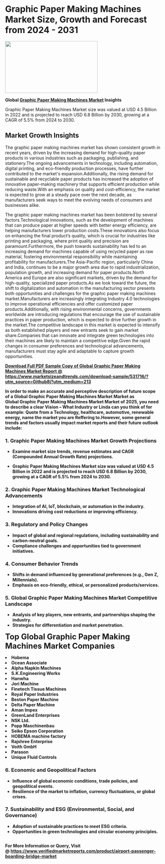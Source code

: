 <H1>Graphic Paper Making Machines Market Size, Growth and Forecast from 2024 - 2031</H1><img class="aligncenter size-medium wp-image-584254" src="https://thirdeyenews.in/wp-content/uploads/2024/09/Global-Market-Research-300x168.jpeg" alt="" width="300" height="168" /><p><strong>Global&nbsp;<a href="https://www.marketsizeandtrends.com/download-sample/531716/?utm_source=Github8j?utm_medium=213">Graphic Paper Making Machines Market</a> Insights</strong></p><p>Graphic Paper Making Machines Market size was valued at USD 4.5 Billion in 2022 and is projected to reach USD 6.8 Billion by 2030, growing at a CAGR of 5.5% from 2024 to 2030.</p><p><h2>Market Growth Insights</h2> <p>The graphic paper making machines market has shown consistent growth in recent years, driven by the increasing demand for high-quality paper products in various industries such as packaging, publishing, and stationery.The ongoing advancements in technology, including automation, digital printing, and eco-friendly production processes, have further contributed to the market's expansion.Additionally, the rising demand for sustainable and recyclable paper products has increased the adoption of innovative paper-making machinery that supports efficient production while reducing waste.With an emphasis on quality and cost-efficiency, the market is expected to grow at a steady pace over the next decade, as manufacturers seek ways to meet the evolving needs of consumers and businesses alike.</p> <p><strong><a href="download-sample-link"></a></strong></p> <p>The graphic paper making machines market has been bolstered by several factors.Technological innovations, such as the development of machines that can produce paper at higher speeds with better energy efficiency, are helping manufacturers lower production costs.These innovations also focus on enhancing the final product’s quality, which is crucial for industries like printing and packaging, where print quality and precision are paramount.Furthermore, the push towards sustainability has led to an increasing demand for machines capable of using recycled paper as raw material, fostering environmental responsibility while maintaining profitability for manufacturers.The Asia-Pacific region, particularly China and India, continues to be a major growth area due to rapid industrialization, population growth, and increasing demand for paper products.North America and Europe are also significant markets, driven by the demand for high-quality, specialized paper products.As we look toward the future, the shift to digitalization and automation in the manufacturing sector presents both opportunities and challenges for the graphic paper making machines market.Manufacturers are increasingly integrating Industry 4.0 technologies to improve operational efficiencies and offer customized paper products.Additionally, with rising environmental concerns, governments worldwide are introducing regulations that encourage the use of sustainable practices in paper production, which is expected to drive further growth in the market.The competitive landscape in this market is expected to intensify as both established players and new entrants seek to gain market share.Companies that can innovate and integrate green technologies into their machines are likely to maintain a competitive edge.Given the rapid changes in consumer preferences and technological advancements, manufacturers must stay agile and adaptable to capture growth opportunities.<p><strong><a href="get-more-link"></p><p><span class=""><strong>Download Full PDF Sample Copy of Global Graphic Paper Making Machines Market Report</strong> @ <a href="https://www.marketsizeandtrends.com/download-sample/531716/?utm_source=Github8j?utm_medium=213" target="_blank">https://www.marketsizeandtrends.com/download-sample/531716/?utm_source=Github8j?utm_medium=213</a></span></p><p>In order to make an accurate and perceptive description of future scope of a Global&nbsp;Graphic Paper Making Machines Market Market as Global&nbsp;Graphic Paper Making Machines Market Market of 2025, you need to describe a clear Vision &ndash; What Industry or Linda can you think of for example: Quote from a Technology, healthcare, automotive, renewable energy, name the market you are Reffering to.However, some general trends and factors usually impact market reports and their future outlook include:</p><h3>1.&nbsp;<strong>Graphic Paper Making Machines Market Growth Projections</strong></h3><ul><li>Examine market size trends, revenue estimates and CAGR (Compounded Annual Growth Rate) projections.</li><li><p>Graphic Paper Making Machines Market size was valued at USD 4.5 Billion in 2022 and is projected to reach USD 6.8 Billion by 2030, growing at a CAGR of 5.5% from 2024 to 2030.</p></li></ul><h3>2.&nbsp;<strong>Graphic Paper Making Machines Market Technological Advancements</strong></h3><ul><li>Integration of AI, IoT, blockchain, or automation in the industry.</li><li>Innovations driving cost reductions or improving efficiency.</li></ul><h3>3.&nbsp;<strong>Regulatory and Policy Changes</strong></h3><ul><li>Impact of global and regional regulations, including sustainability and carbon-neutral goals.</li><li>Compliance challenges and opportunities tied to government initiatives.</li></ul><h3>4.&nbsp;<strong>Consumer Behavior Trends</strong></h3><ul><li>Shifts in demand influenced by generational preferences (e.g., Gen Z, Millennials).</li><li>Emphasis on eco-friendly, ethical, or personalized products/services.</li></ul><h3>5.&nbsp;<strong>Global Graphic Paper Making Machines Market Competitive Landscape</strong></h3><ul><li>Analysis of key players, new entrants, and partnerships shaping the industry.</li><li>Strategies for differentiation and market penetration.</li></ul><p data-pm-slice="1 1 []"><span style="color: inherit; font-family: inherit; font-size: 25px;">Top Global Graphic Paper Making Machines Market Companies</span></p><div class="" data-test-id=""><p><li>Hobema</li><li> Ocean Associate</li><li> Alpha Napkin Machines</li><li> S.K.Engineering Works</li><li> Hanwha</li><li> Jori Machine</li><li> Finetech Tissue Machines</li><li> Royal Paper Industries</li><li> Beston Paper Machine</li><li> Delta Paper Machine</li><li> Aman Impex</li><li> GreenLand Enterprises</li><li> NSK Ltd.</li><li> Popp Maschinenbau</li><li> Seiko Epson Corporation</li><li> HOBEMA machine factory</li><li> Rajshree Enterprise</li><li> Voith GmbH</li><li> Parason</li><li> Unique Fluid Controls</li></p></div><h3>6.&nbsp;<strong>Economic and Geopolitical Factors</strong></h3><ul><li>Influence of global economic conditions, trade policies, and geopolitical events.</li><li>Resilience of the market to inflation, currency fluctuations, or global crises.</li></ul><h3>7.&nbsp;<strong>Sustainability and ESG (Environmental, Social, and Governance)</strong></h3><ul><li>Adoption of sustainable practices to meet ESG criteria.</li><li>Opportunities in green technologies and circular economy principles.</li></ul><h2><strong style="font-size: 14px;">For More Information or Query, Visit @&nbsp;</strong><a style="background-color: #ffffff; font-size: 14px;" href="https://www.marketsizeandtrends.com/report/graphic-paper-making-machines-market/" target="_blank">https://www.verifiedmarketreports.com/product/airport-passenger-boarding-bridge-market</a></h2>